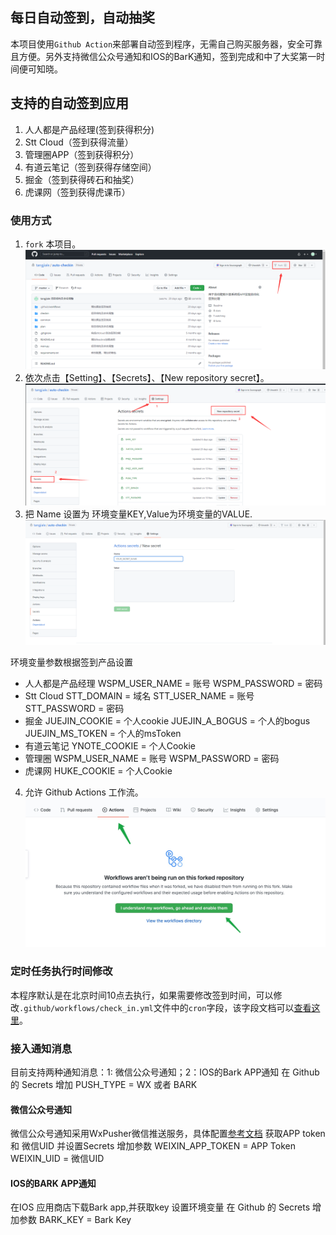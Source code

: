 ## 每日自动签到，自动抽奖
本项目使用`Github Action`来部署自动签到程序，无需自己购买服务器，安全可靠且方便。另外支持微信公众号通知和IOS的BarK通知，签到完成和中了大奖第一时间便可知晓。

## 支持的自动签到应用
1. 人人都是产品经理(签到获得积分)
2. Stt Cloud（签到获得流量）
3. 管理圈APP（签到获得积分）
4. 有道云笔记（签到获得存储空间）
5. 掘金（签到获得砖石和抽奖）
6. 虎课网（签到获得虎课币）

### 使用方式
1. `fork` 本项目。
![Fork项目](./statics/imgs/fork.png)
2. 依次点击【Setting】、【Secrets】、【New repository secret】。
![New repository secret](./statics/imgs/secrets.png)
3. 把 Name 设置为 环境变量KEY,Value为环境变量的VALUE.
![action-secrets](./statics/imgs/action-secrets.png)

环境变量参数根据签到产品设置
 - 人人都是产品经理
    WSPM_USER_NAME = 账号
    WSPM_PASSWORD = 密码
 - Stt Cloud
    STT_DOMAIN = 域名
    STT_USER_NAME = 账号
    STT_PASSWORD = 密码
 - 掘金
    JUEJIN_COOKIE = 个人cookie
    JUEJIN_A_BOGUS = 个人的bogus
    JUEJIN_MS_TOKEN = 个人的msToken
 - 有道云笔记
    YNOTE_COOKIE = 个人Cookie
 - 管理圈
    WSPM_USER_NAME = 账号
    WSPM_PASSWORD = 密码
 - 虎课网
    HUKE_COOKIE = 个人Cookie
4. 允许 Github Actions 工作流。
![enable](./statics/imgs/enable.png)
### 定时任务执行时间修改
本程序默认是在北京时间10点去执行，如果需要修改签到时间，可以修改`.github/workflows/check_in.yml`文件中的`cron`字段，该字段文档可以[查看这里](https://docs.github.com/en/actions/reference/events-that-trigger-workflows)。

### 接入通知消息
目前支持两种通知消息：1: 微信公众号通知；2：IOS的Bark APP通知
在 Github 的 Secrets 增加
PUSH_TYPE = WX 或者 BARK
#### 微信公众号通知
微信公众号通知采用WxPusher微信推送服务，具体配置[参考文档](https://wxpusher.zjiecode.com/docs/#/)
获取APP token 和 微信UID 并设置Secrets 增加参数
WEIXIN_APP_TOKEN = APP Token
WEIXIN_UID = 微信UID
#### IOS的BARK APP通知
在IOS 应用商店下载Bark app,并获取key 设置环境变量
在 Github 的 Secrets 增加参数
BARK_KEY = Bark Key